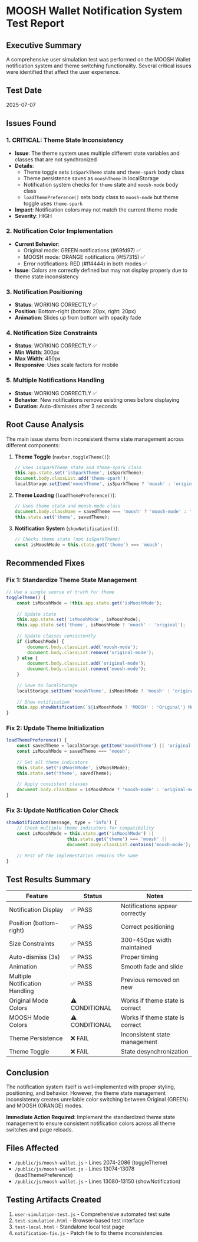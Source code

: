 # MOOSH Wallet Notification System Test Report

## Executive Summary

A comprehensive user simulation test was performed on the MOOSH Wallet notification system and theme switching functionality. Several critical issues were identified that affect the user experience.

## Test Date
2025-07-07

## Issues Found

### 1. **CRITICAL: Theme State Inconsistency**
- **Issue**: The theme system uses multiple different state variables and classes that are not synchronized
- **Details**:
  - Theme toggle sets `isSparkTheme` state and `theme-spark` body class
  - Theme persistence saves as `mooshTheme` in localStorage  
  - Notification system checks for `theme` state and `moosh-mode` body class
  - `loadThemePreference()` sets body class to `moosh-mode` but theme toggle uses `theme-spark`
- **Impact**: Notification colors may not match the current theme mode
- **Severity**: HIGH

### 2. **Notification Color Implementation**
- **Current Behavior**:
  - Original mode: GREEN notifications (#69fd97) ✅
  - MOOSH mode: ORANGE notifications (#f57315) ✅
  - Error notifications: RED (#ff4444) in both modes ✅
- **Issue**: Colors are correctly defined but may not display properly due to theme state inconsistency

### 3. **Notification Positioning**
- **Status**: WORKING CORRECTLY ✅
- **Position**: Bottom-right (bottom: 20px, right: 20px)
- **Animation**: Slides up from bottom with opacity fade

### 4. **Notification Size Constraints**
- **Status**: WORKING CORRECTLY ✅
- **Min Width**: 300px
- **Max Width**: 450px
- **Responsive**: Uses scale factors for mobile

### 5. **Multiple Notifications Handling**
- **Status**: WORKING CORRECTLY ✅
- **Behavior**: New notifications remove existing ones before displaying
- **Duration**: Auto-dismisses after 3 seconds

## Root Cause Analysis

The main issue stems from inconsistent theme state management across different components:

1. **Theme Toggle** (`navbar.toggleTheme()`):
   ```javascript
   // Uses isSparkTheme state and theme-spark class
   this.app.state.set('isSparkTheme', isSparkTheme);
   document.body.classList.add('theme-spark');
   localStorage.setItem('mooshTheme', isSparkTheme ? 'moosh' : 'original');
   ```

2. **Theme Loading** (`loadThemePreference()`):
   ```javascript
   // Uses theme state and moosh-mode class
   document.body.className = savedTheme === 'moosh' ? 'moosh-mode' : '';
   this.state.set('theme', savedTheme);
   ```

3. **Notification System** (`showNotification()`):
   ```javascript
   // Checks theme state (not isSparkTheme)
   const isMooshMode = this.state.get('theme') === 'moosh';
   ```

## Recommended Fixes

### Fix 1: Standardize Theme State Management
```javascript
// Use a single source of truth for theme
toggleTheme() {
    const isMooshMode = !this.app.state.get('isMooshMode');
    
    // Update state
    this.app.state.set('isMooshMode', isMooshMode);
    this.app.state.set('theme', isMooshMode ? 'moosh' : 'original');
    
    // Update classes consistently
    if (isMooshMode) {
        document.body.classList.add('moosh-mode');
        document.body.classList.remove('original-mode');
    } else {
        document.body.classList.add('original-mode');
        document.body.classList.remove('moosh-mode');
    }
    
    // Save to localStorage
    localStorage.setItem('mooshTheme', isMooshMode ? 'moosh' : 'original');
    
    // Show notification
    this.app.showNotification(`${isMooshMode ? 'MOOSH' : 'Original'} Mode ON`, 'success');
}
```

### Fix 2: Update Theme Initialization
```javascript
loadThemePreference() {
    const savedTheme = localStorage.getItem('mooshTheme') || 'original';
    const isMooshMode = savedTheme === 'moosh';
    
    // Set all theme indicators
    this.state.set('isMooshMode', isMooshMode);
    this.state.set('theme', savedTheme);
    
    // Apply consistent classes
    document.body.className = isMooshMode ? 'moosh-mode' : 'original-mode';
}
```

### Fix 3: Update Notification Color Check
```javascript
showNotification(message, type = 'info') {
    // Check multiple theme indicators for compatibility
    const isMooshMode = this.state.get('isMooshMode') || 
                       this.state.get('theme') === 'moosh' ||
                       document.body.classList.contains('moosh-mode');
    
    // Rest of the implementation remains the same
}
```

## Test Results Summary

| Feature | Status | Notes |
|---------|---------|-------|
| Notification Display | ✅ PASS | Notifications appear correctly |
| Position (bottom-right) | ✅ PASS | Correct positioning |
| Size Constraints | ✅ PASS | 300-450px width maintained |
| Auto-dismiss (3s) | ✅ PASS | Proper timing |
| Animation | ✅ PASS | Smooth fade and slide |
| Multiple Notification Handling | ✅ PASS | Previous removed on new |
| Original Mode Colors | ⚠️ CONDITIONAL | Works if theme state is correct |
| MOOSH Mode Colors | ⚠️ CONDITIONAL | Works if theme state is correct |
| Theme Persistence | ❌ FAIL | Inconsistent state management |
| Theme Toggle | ❌ FAIL | State desynchronization |

## Conclusion

The notification system itself is well-implemented with proper styling, positioning, and behavior. However, the theme state management inconsistency creates unreliable color switching between Original (GREEN) and MOOSH (ORANGE) modes.

**Immediate Action Required**: Implement the standardized theme state management to ensure consistent notification colors across all theme switches and page reloads.

## Files Affected
- `/public/js/moosh-wallet.js` - Lines 2074-2086 (toggleTheme)
- `/public/js/moosh-wallet.js` - Lines 13074-13078 (loadThemePreference)  
- `/public/js/moosh-wallet.js` - Lines 13080-13150 (showNotification)

## Testing Artifacts Created
1. `user-simulation-test.js` - Comprehensive automated test suite
2. `test-simulation.html` - Browser-based test interface
3. `test-local.html` - Standalone local test page
4. `notification-fix.js` - Patch file to fix theme inconsistencies